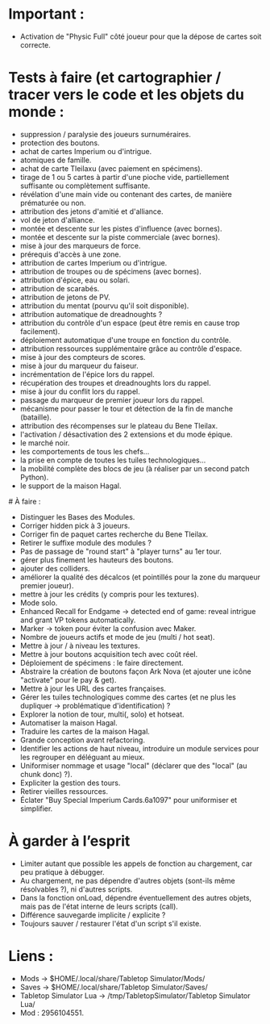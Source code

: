 # Important :
- Activation de "Physic Full" côté joueur pour que la dépose de cartes soit correcte.

# Tests à faire (et cartographier / tracer vers le code et les objets du monde :
- suppression / paralysie des joueurs surnuméraires.
- protection des boutons.
- achat de cartes Imperium ou d'intrigue.
- atomiques de famille.
- achat de carte Tleilaxu (avec paiement en spécimens).
- tirage de 1 ou 5 cartes à partir d'une pioche vide, partiellement suffisante ou complètement suffisante.
- révélation d'une main vide ou contenant des cartes, de manière prématurée ou non.
- attribution des jetons d'amitié et d'alliance.
- vol de jeton d'alliance.
- montée et descente sur les pistes d'influence (avec bornes).
- montée et descente sur la piste commerciale (avec bornes).
- mise à jour des marqueurs de force.
- prérequis d'accès à une zone.
- attribution de cartes Imperium ou d'intrigue.
- attribution de troupes ou de spécimens (avec bornes).
- attribution d'épice, eau ou solari.
- attribution de scarabés.
- attribution de jetons de PV.
- attribution du mentat (pourvu qu'il soit disponible).
- attribution automatique de dreadnoughts ?
- attribution du contrôle d'un espace (peut être remis en cause trop facilement).
- déploiement automatique d'une troupe en fonction du contrôle.
- attribution ressources supplémentaire grâce au contrôle d'espace.
- mise à jour des compteurs de scores.
- mise à jour du marqueur du faiseur.
- incrémentation de l'épice lors du rappel.
- récupération des troupes et dreadnoughts lors du rappel.
- mise à jour du conflit lors du rappel.
- passage du marqueur de premier joueur lors du rappel.
- mécanisme pour passer le tour et détection de la fin de manche (bataille).
- attribution des récompenses sur le plateau du Bene Tleilax.
- l'activation / désactivation des 2 extensions et du mode épique.
- le marché noir.
- les comportements de tous les chefs...
- la prise en compte de toutes les tuiles technologiques...
- la mobilité complète des blocs de jeu (à réaliser par un second patch Python).
- le support de la maison Hagal.

# À faire :
- Distinguer les Bases des Modules.
- Corriger hidden pick à 3 joueurs.
- Corriger fin de paquet cartes recherche du Bene Tleilax.
- Retirer le suffixe module des modules ?
- Pas de passage de "round start" à "player turns" au 1er tour.
- gérer plus finement les hauteurs des boutons.
- ajouter des colliders.
- améliorer la qualité des décalcos (et pointillés pour la zone du marqueur premier joueur).
- mettre à jour les crédits (y compris pour les textures).
- Mode solo.
- Enhanced Recall for Endgame -> detected end of game: reveal intrigue and grant VP tokens automatically.
- Marker -> token pour éviter la confusion avec Maker.
- Nombre de joueurs actifs et mode de jeu (multi / hot seat).
- Mettre à jour / à niveau les textures.
- Mettre à jour boutons acquisition tech avec coût réel.
- Déploiement de spécimens : le faire directement.
- Abstraire la création de boutons façon Ark Nova (et ajouter une icône "activate" pour le pay & get).
- Mettre à jour les URL des cartes françaises.
- Gérer les tuiles technologiques comme des cartes (et ne plus les dupliquer -> problématique d'identification) ?
- Explorer la notion de tour, multi(, solo) et hotseat.
- Automatiser la maison Hagal.
- Traduire les cartes de la maison Hagal.
- Grande conception avant refactoring.
- Identifier les actions de haut niveau, introduire un module services pour les regrouper en déléguant au mieux.
- Uniformiser nommage et usage "local" (déclarer que des "local" (au chunk donc) ?).
- Expliciter la gestion des tours.
- Retirer vieilles ressources.
- Éclater "Buy Special Imperium Cards.6a1097" pour uniformiser et simplifier.

# À garder à l’esprit
- Limiter autant que possible les appels de fonction au chargement, car peu pratique à débugger.
- Au chargement, ne pas dépendre d'autres objets (sont-ils même résolvables ?), ni d'autres scripts.
- Dans la fonction onLoad, dépendre éventuellement des autres objets, mais pas de l'état interne de leurs scripts (call).
- Différence sauvegarde implicite / explicite ?
- Toujours sauver / restaurer l'état d'un script s'il existe.

# Liens :
- Mods -> $HOME/.local/share/Tabletop Simulator/Mods/
- Saves -> $HOME/.local/share/Tabletop Simulator/Saves/
- Tabletop Simulator Lua -> /tmp/TabletopSimulator/Tabletop Simulator Lua/
- Mod : 2956104551.
